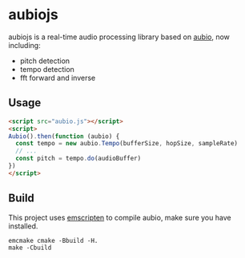 # aubiojs
aubiojs is a real-time audio processing library based on [aubio](https://github.com/aubio/aubio), now including:
- pitch detection
- tempo detection
- fft forward and inverse

## Usage
```html
<script src="aubio.js"></script>
<script>
Aubio().then(function (aubio) {
  const tempo = new aubio.Tempo(bufferSize, hopSize, sampleRate)
  // ...
  const pitch = tempo.do(audioBuffer)
})
</script>
```

## Build
This project uses [emscripten](https://github.com/kripken/emscripten) to compile aubio, make sure you have installed.

```
emcmake cmake -Bbuild -H.
make -Cbuild
```
